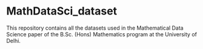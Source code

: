 # MathDataSci_dataset
This repository contains all the datasets used in the Mathematical Data Science paper of the B.Sc. (Hons) Mathematics program at the University of Delhi.
